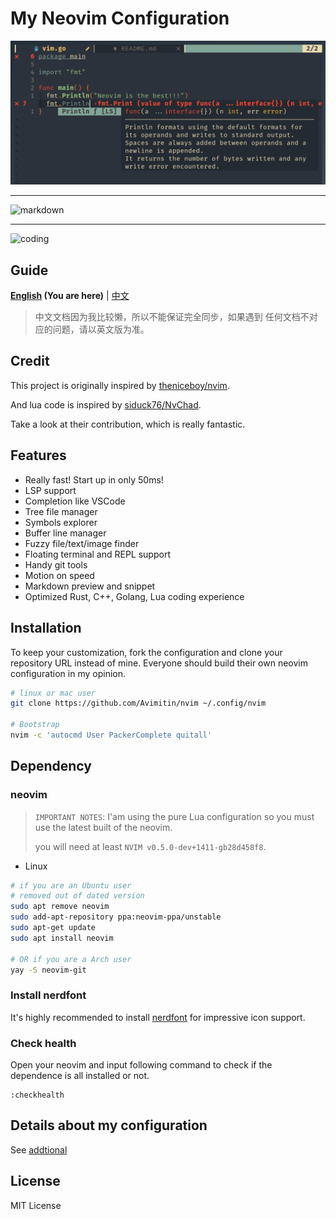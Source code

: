 # My Neovim Configuration 

![User Interface Preview](./image/screenshot.png)

---

![markdown](./image/neovim-md.png) 

---

![coding](./image/neovim-coding.png) 

## Guide

**[English](./README.md) (You are here)**
|
[中文](docs/README_CN.md)

> 中文文档因为我比较懒，所以不能保证完全同步，如果遇到
> 任何文档不对应的问题，请以英文版为准。

## Credit

This project is originally inspired by
[theniceboy/nvim](https://github.com/theniceboy/nvim).

And lua code is inspired by
[siduck76/NvChad](https://github.com/siduck76/NvChad).

Take a look at their contribution, which is really fantastic.

## Features

- Really fast! Start up in only 50ms!
- LSP support
- Completion like VSCode
- Tree file manager
- Symbols explorer
- Buffer line manager
- Fuzzy file/text/image finder
- Floating terminal and REPL support
- Handy git tools
- Motion on speed
- Markdown preview and snippet
- Optimized Rust, C++, Golang, Lua coding experience

## Installation

To keep your customization, fork the configuration and clone
your repository URL instead of mine. Everyone should build their
own neovim configuration in my opinion.

```bash
# linux or mac user
git clone https://github.com/Avimitin/nvim ~/.config/nvim

# Bootstrap
nvim -c 'autocmd User PackerComplete quitall'
```

## Dependency

### neovim

> `IMPORTANT NOTES`: I'am using the pure Lua configuration so you 
> must use the latest built of the neovim.
>
> you will need at least `NVIM v0.5.0-dev+1411-gb28d458f8`.

- Linux

```bash
# if you are an Ubuntu user
# removed out of dated version
sudo apt remove neovim
sudo add-apt-repository ppa:neovim-ppa/unstable
sudo apt-get update
sudo apt install neovim

# OR if you are a Arch user
yay -S neovim-git
```

### Install nerdfont

It's highly recommended to install [nerdfont](https://www.nerdfonts.com/font-downloads) 
for impressive icon support.

### Check health

Open your neovim and input following command to check if the dependence is all installed or not.

```vim
:checkhealth
```
## Details about my configuration

See [addtional](./docs/addtional.md)

## License

MIT License
